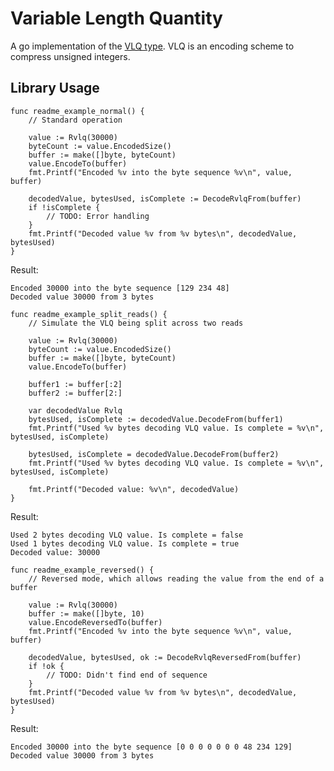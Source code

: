Variable Length Quantity
========================

A go implementation of the [VLQ type](https://github.com/kstenerud/vlq/blob/master/vlq-specification.md). VLQ is an encoding scheme to compress unsigned integers.


Library Usage
-------------

```golang
func readme_example_normal() {
    // Standard operation

    value := Rvlq(30000)
    byteCount := value.EncodedSize()
    buffer := make([]byte, byteCount)
    value.EncodeTo(buffer)
    fmt.Printf("Encoded %v into the byte sequence %v\n", value, buffer)

    decodedValue, bytesUsed, isComplete := DecodeRvlqFrom(buffer)
    if !isComplete {
        // TODO: Error handling
    }
    fmt.Printf("Decoded value %v from %v bytes\n", decodedValue, bytesUsed)
}
```

Result:

    Encoded 30000 into the byte sequence [129 234 48]
    Decoded value 30000 from 3 bytes


```golang
func readme_example_split_reads() {
    // Simulate the VLQ being split across two reads

    value := Rvlq(30000)
    byteCount := value.EncodedSize()
    buffer := make([]byte, byteCount)
    value.EncodeTo(buffer)

    buffer1 := buffer[:2]
    buffer2 := buffer[2:]

    var decodedValue Rvlq
    bytesUsed, isComplete := decodedValue.DecodeFrom(buffer1)
    fmt.Printf("Used %v bytes decoding VLQ value. Is complete = %v\n", bytesUsed, isComplete)

    bytesUsed, isComplete = decodedValue.DecodeFrom(buffer2)
    fmt.Printf("Used %v bytes decoding VLQ value. Is complete = %v\n", bytesUsed, isComplete)

    fmt.Printf("Decoded value: %v\n", decodedValue)
}
```

Result:

    Used 2 bytes decoding VLQ value. Is complete = false
    Used 1 bytes decoding VLQ value. Is complete = true
    Decoded value: 30000


```golang
func readme_example_reversed() {
	// Reversed mode, which allows reading the value from the end of a buffer

	value := Rvlq(30000)
	buffer := make([]byte, 10)
	value.EncodeReversedTo(buffer)
	fmt.Printf("Encoded %v into the byte sequence %v\n", value, buffer)

	decodedValue, bytesUsed, ok := DecodeRvlqReversedFrom(buffer)
	if !ok {
		// TODO: Didn't find end of sequence
	}
	fmt.Printf("Decoded value %v from %v bytes\n", decodedValue, bytesUsed)
}
```

Result:

    Encoded 30000 into the byte sequence [0 0 0 0 0 0 0 48 234 129]
    Decoded value 30000 from 3 bytes

